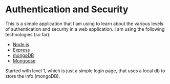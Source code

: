 # Authentication and Security

This is a simple application that I am using to learn about the various levels of authentication and security in a web application.  I am using the following technologies (so far):

* [Node.js](https://nodejs.org/en/)
* [Express](https://expressjs.com/)
* [mongoDB](https://www.mongodb.com/)
* [Mongoose](http://mongoosejs.com/)

Started with level 1, which is just a simple login page, that uses a local db to store the info (mongoDB).
